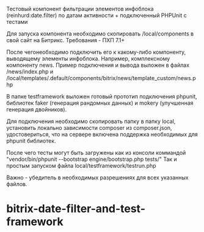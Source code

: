 Тестовый компонент фильтрации элементов инфоблока (reinhurd:date.filter) по датам активности + подключенный PHPUnit с тестами

Для запуска компонента необходимо скопировать /local/components в свой сайт на Битрикс.
Требования - ПХП 7.1+

После чегонеобходимо подключить его к какому-либо компоненту, выводящему элементы инфоблока. Например, комплексному компоненту news.
Пример подключения и вывода выложен в файлах /news/index.php и /local/templates/.default/components/bitrix/news/template_custom/news.php

В папке testframework выложен готовый прототип подключения phpunit, библиотек faker (генерация рандомных данных) и mokery (улучшенная генерация двойников).

Для подключения необходимо скопировать папку в папку local, установить локально зависимости composer из composer.json, удостовериться, что на сервере включена поддержка необходимых для phpunit библиотек.

После чего тесты могут быть загружены как из консоли коммандой "vendor/bin/phpunit --bootstrap engine/bootstrap.php tests/"
Так и простым запуском файла local/testframework/testrun.php

Важно - убедитель в необходимых разрешениях для всех указанных файлов.
# bitrix-date-filter-and-test-framework
